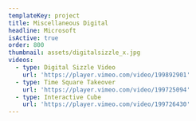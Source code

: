 ```yaml
---
templateKey: project
title: Miscellaneous Digital
headline: Microsoft
isActive: true
order: 800
thumbnail: assets/digitalsizzle_x.jpg
videos:
  - type: Digital Sizzle Video
    url: 'https://player.vimeo.com/video/199892901'
  - type: Time Square Takeover
    url: 'https://player.vimeo.com/video/199725094'
  - type: Interactive Cube
    url: 'https://player.vimeo.com/video/199726430'
---
```

